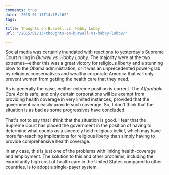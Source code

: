 ```yaml
---
comments: true
date: '2015-01-13T14:18:16Z'
tags:
- 
title: Thoughts on Burwell vs. Hobby Lobby
url: "/2015/01/13/thoughts-on-burwell-vs-hobby-lobby/"

---
```

Social media was certainly inundated with  reactions to yesterday's Supreme Court ruling in *Burwell vs. Hobby Lobby*. The majority were at the two extremes&mdash;either this was a great victory for religious liberty and a stunning blow to the Obama administration, or it was an unprecedented power-grab by religious conservatives and wealthy corporate America that will only prevent women from getting the health care that they need.

As is generally the case, neither extreme position is correct. The *Affordable Care Act* is safe, and only certain corporations will be exempt from providing health coverage in very limited instances, provided that the government can easily provide such coverage. So, I don't think that the situation is as bad as some progressives have concluded.

That's not to say that I think that the situation is good. I fear that the Supreme Court has placed the government in the position of having to determine what counts as a sincerely held religious belief, which may have more far-reaching implications for religious liberty than simply having to provide comprehensive health coverage.

In any case, this is just one of the problems with linking health-coverage and employment. The solution to this and other problems, including the exorbitantly high cost of health care in the United States compared to other countries, is to adopt a single-payer system. 


